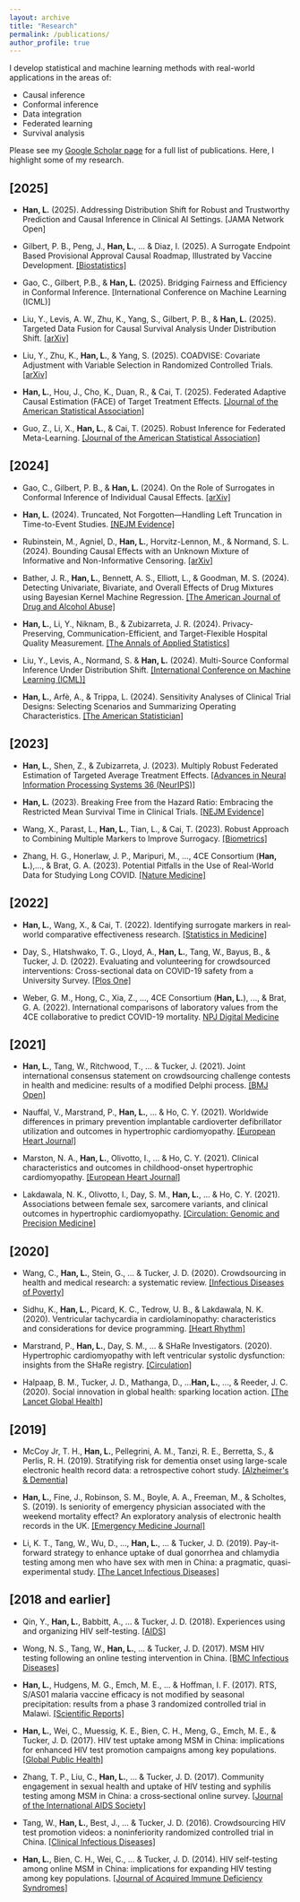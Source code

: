 ```yaml
---
layout: archive
title: "Research"
permalink: /publications/
author_profile: true
---
```

I develop statistical and machine learning methods with real-world applications in the areas of:
* Causal inference
* Conformal inference 
* Data integration
* Federated learning  
* Survival analysis

Please see my [Google Scholar page](https://scholar.google.com/citations?hl=en&user=iZnTmxMAAAAJ&view_op=list_works&sortby=pubdate) for a full list of publications. Here, I highlight some of my research.  

## **[2025]**  
* **Han, L.** (2025). Addressing Distribution Shift for Robust and Trustworthy Prediction and Causal Inference in Clinical AI Settings. [JAMA Network Open]

* Gilbert, P. B., Peng, J., **Han, L.**, ... & Diaz, I. (2025). A Surrogate Endpoint Based Provisional Approval Causal Roadmap, Illustrated by Vaccine Development. [[Biostatistics]](https://arxiv.org/abs/2407.06350)   

* Gao, C., Gilbert, P.B., & **Han, L.** (2025). Bridging Fairness and Efficiency in Conformal Inference.  [International Conference on Machine Learning (ICML)]  

* Liu, Y., Levis, A. W., Zhu, K., Yang, S., Gilbert, P. B., & **Han, L.** (2025). Targeted Data Fusion for Causal Survival Analysis Under Distribution Shift. [[arXiv]](https://arxiv.org/abs/2501.18798)   

* Liu, Y., Zhu, K., **Han, L.**, & Yang, S. (2025). COADVISE: Covariate Adjustment with Variable Selection in Randomized Controlled Trials. [[arXiv]](https://arxiv.org/abs/2501.08945)   

* **Han, L.**, Hou, J., Cho, K., Duan, R., & Cai, T. (2025). Federated Adaptive Causal Estimation (FACE) of Target Treatment Effects. [[Journal of the American Statistical Association]](https://www.tandfonline.com/doi/full/10.1080/01621459.2025.2453249)  

* Guo, Z., Li, X., **Han, L.**, & Cai, T. (2025). Robust Inference for Federated Meta-Learning. [[Journal of the American Statistical Association]](https://www.tandfonline.com/doi/full/10.1080/01621459.2024.2443246)  



## **[2024]**  

* Gao, C., Gilbert, P. B., & **Han, L.** (2024). On the Role of Surrogates in Conformal Inference of Individual Causal Effects. [[arXiv]](https://arxiv.org/abs/2412.12365)    

* **Han, L.** (2024). Truncated, Not Forgotten—Handling Left Truncation in Time-to-Event Studies. [[NEJM Evidence]](https://evidence.nejm.org/doi/abs/10.1056/EVIDe2400384)  

* Rubinstein, M., Agniel, D., **Han, L.**, Horvitz-Lennon, M., & Normand, S. L. (2024). Bounding Causal Effects with an Unknown Mixture of Informative and Non-Informative Censoring. [[arXiv]](https://arxiv.org/abs/2411.16902)   

* Bather, J. R., **Han, L.**, Bennett, A. S., Elliott, L., & Goodman, M. S. (2024). Detecting Univariate, Bivariate, and Overall Effects of Drug Mixtures using Bayesian Kernel Machine Regression. [[The American Journal of Drug and Alcohol Abuse]](https://www.tandfonline.com/doi/full/10.1080/00952990.2024.2380463)  


* **Han, L.**, Li, Y., Niknam, B., & Zubizarreta, J. R. (2024). Privacy-Preserving, Communication-Efficient, and Target-Flexible Hospital Quality Measurement. [[The Annals of Applied Statistics]](https://projecteuclid.org/journals/annals-of-applied-statistics/volume-18/issue-2/Privacy-preserving-communication-efficient-and-target-flexible-hospital-quality-measurement/10.1214/23-AOAS1837.short)    

* Liu, Y., Levis, A., Normand, S. & **Han, L.** (2024). Multi-Source Conformal Inference Under Distribution Shift. [[International Conference on Machine Learning (ICML)]](https://proceedings.mlr.press/v235/liu24ag.html)   

* **Han, L.**, Arfè, A., & Trippa, L. (2024). Sensitivity Analyses of Clinical Trial Designs: Selecting Scenarios and Summarizing Operating Characteristics. [[The American Statistician]](https://www.tandfonline.com/doi/full/10.1080/00031305.2023.2216253)  



## **[2023]**

* **Han, L.**, Shen, Z., & Zubizarreta, J. (2023). Multiply Robust Federated Estimation of Targeted Average Treatment Effects. [[Advances in Neural Information Processing Systems 36 (NeurIPS)]](https://proceedings.neurips.cc/paper_files/paper/2023/hash/def4492b32f0248a0e4d92cc46bbdaad-Abstract-Conference.html)  


* **Han, L.** (2023). Breaking Free from the Hazard Ratio: Embracing the Restricted Mean Survival Time in Clinical Trials. [[NEJM Evidence]](https://evidence.nejm.org/doi/abs/10.1056/EVIDe2300142)  

* Wang, X., Parast, L., **Han, L.**, Tian, L., & Cai, T. (2023). Robust Approach to Combining Multiple Markers to Improve Surrogacy. [[Biometrics]](https://onlinelibrary.wiley.com/doi/abs/10.1111/biom.13677)  

* Zhang, H. G., Honerlaw, J. P., Maripuri, M., ..., 4CE Consortium (**Han, L.**),..., & Brat, G. A. (2023). Potential Pitfalls in the Use of Real-World Data for Studying Long COVID. [[Nature Medicine]](https://www.nature.com/articles/s41591-023-02274-y)  


## **[2022]**  

* **Han, L.**, Wang, X., & Cai, T. (2022). Identifying surrogate markers in real‐world comparative effectiveness research. [[Statistics in Medicine]](https://onlinelibrary.wiley.com/doi/abs/10.1002/sim.9569)  

* Day, S., Hlatshwako, T. G., Lloyd, A., **Han, L.**, Tang, W., Bayus, B., & Tucker, J. D. (2022). Evaluating and volunteering for crowdsourced interventions: Cross-sectional data on COVID-19 safety from a University Survey. [[Plos One]](https://journals.plos.org/plosone/article?id=10.1371/journal.pone.0275127)   

* Weber, G. M., Hong, C., Xia, Z., ..., 4CE Consortium (**Han, L.**), ..., & Brat, G. A. (2022). International comparisons of laboratory values from the 4CE collaborative to predict COVID-19 mortality. [NPJ Digital Medicine](https://www.nature.com/articles/s41746-022-00601-0)  

## **[2021]**  

* **Han, L.**, Tang, W., Ritchwood, T., ... & Tucker, J. (2021). Joint international consensus statement on crowdsourcing challenge contests in health and medicine: results of a modified Delphi process. [[BMJ Open]](https://bmjopen.bmj.com/content/11/11/e048699.abstract)  

* Nauffal, V., Marstrand, P., **Han, L.**, ... & Ho, C. Y. (2021). Worldwide differences in primary prevention implantable cardioverter defibrillator utilization and outcomes in hypertrophic cardiomyopathy. [[European Heart Journal]](https://academic.oup.com/eurheartj/article/42/38/3932/6365852)  

* Marston, N. A., **Han, L.**, Olivotto, I., ... & Ho, C. Y. (2021). Clinical characteristics and outcomes in childhood-onset hypertrophic cardiomyopathy. [[European Heart Journal]](https://academic.oup.com/eurheartj/article/42/20/1988/6189026)  

* Lakdawala, N. K., Olivotto, I., Day, S. M., **Han, L.**, ... & Ho, C. Y. (2021). Associations between female sex, sarcomere variants, and clinical outcomes in hypertrophic cardiomyopathy. [[Circulation: Genomic and Precision Medicine]](https://www.ahajournals.org/doi/full/10.1161/CIRCGEN.120.003062)  

## **[2020]**  

* Wang, C., **Han, L.**, Stein, G., ... & Tucker, J. D. (2020). Crowdsourcing in health and medical research: a systematic review. [[Infectious Diseases of Poverty]](https://link.springer.com/article/10.1186/s40249-020-0622-9)  

* Sidhu, K., **Han, L.**, Picard, K. C., Tedrow, U. B., & Lakdawala, N. K. (2020). Ventricular tachycardia in cardiolaminopathy: characteristics and considerations for device programming. [[Heart Rhythm]](https://www.sciencedirect.com/science/article/pii/S1547527120304574?casa_token=vAVIteWOIBwAAAAA:trcePd0xw-VOEpFT4ZYunD_iK89OgwJygPpgCR4nchZY9LLFuHGYctVb1H0wPoqHcqlZ7Zs)  

* Marstrand, P., **Han, L.**, Day, S. M., ... & SHaRe Investigators. (2020). Hypertrophic cardiomyopathy with left ventricular systolic dysfunction: insights from the SHaRe registry. [[Circulation]](https://www.ahajournals.org/doi/full/10.1161/CIRCULATIONAHA.119.044366)   

* Halpaap, B. M., Tucker, J. D., Mathanga, D., ...**Han, L.**, ..., & Reeder, J. C. (2020). Social innovation in global health: sparking location action. [[The Lancet Global Health]](https://www.thelancet.com/journals/langlo/article/PIIS2214-109X(20)30070-X/fulltext)  

## **[2019]**  

* McCoy Jr, T. H., **Han, L.**, Pellegrini, A. M., Tanzi, R. E., Berretta, S., & Perlis, R. H. (2019). Stratifying risk for dementia onset using large-scale electronic health record data: a retrospective cohort study. [[Alzheimer's & Dementia]](https://www.sciencedirect.com/science/article/pii/S1552526019354846?casa_token=WVXPSoKq_HsAAAAA:epPjsrGBzVF6UW4gIQ2hqTkntzdVsmL1Fhoini6i1VU2AxysCPin5VlF6kk9V4u2Hzz7ivo)  

* **Han, L.**, Fine, J., Robinson, S. M., Boyle, A. A., Freeman, M., & Scholtes, S. (2019). Is seniority of emergency physician associated with the weekend mortality effect? An exploratory analysis of electronic health records in the UK. [[Emergency Medicine Journal]](https://emj.bmj.com/content/36/12/708.abstract)   

* Li, K. T., Tang, W., Wu, D., ..., **Han, L.**, ... & Tucker, J. D. (2019). Pay-it-forward strategy to enhance uptake of dual gonorrhea and chlamydia testing among men who have sex with men in China: a pragmatic, quasi-experimental study. [[The Lancet Infectious Diseases]](https://www.thelancet.com/journals/laninf/article/PIIS1473-3099(18)30556-5/abstract)  

## **[2018 and earlier]**  

* Qin, Y., **Han, L.**, Babbitt, A., ... & Tucker, J. D. (2018). Experiences using and organizing HIV self-testing. [[AIDS]](https://journals.lww.com/aidsonline/fulltext/2018/01280/Experiences_using_and_organizing_HIV_self_testing.11.aspx.?casa_token=Y8t1K8t2Kn4AAAAA:hdAhXiYF_H000LberqWadO2zy7nDTm8wlgvJobzvnqMJPzUdmHcYdUXrQPO7rKUtFpbi8n_6fh4smUxlhA)  

* Wong, N. S., Tang, W., **Han, L.**, ... & Tucker, J. D. (2017). MSM HIV testing following an online testing intervention in China. [[BMC Infectious Diseases]](https://link.springer.com/article/10.1186/s12879-017-2546-y)  

* **Han, L.**, Hudgens, M. G., Emch, M. E., ... & Hoffman, I. F. (2017). RTS, S/AS01 malaria vaccine efficacy is not modified by seasonal precipitation: results from a phase 3 randomized controlled trial in Malawi. [[Scientific Reports]](https://www.nature.com/articles/s41598-017-07533-w)  

* **Han, L.**, Wei, C., Muessig, K. E., Bien, C. H., Meng, G., Emch, M. E., & Tucker, J. D. (2017). HIV test uptake among MSM in China: implications for enhanced HIV test promotion campaigns among key populations. [[Global Public Health]](https://www.tandfonline.com/doi/full/10.1080/17441692.2015.1134612)  

* Zhang, T. P., Liu, C., **Han, L.**, ... & Tucker, J. D. (2017). Community engagement in sexual health and uptake of HIV testing and syphilis testing among MSM in China: a cross‐sectional online survey. [[Journal of the International AIDS Society]](https://onlinelibrary.wiley.com/doi/10.7448/IAS.20.01/21372)  

* Tang, W., **Han, L.**, Best, J., ... & Tucker, J. D. (2016). Crowdsourcing HIV test promotion videos: a noninferiority randomized controlled trial in China. [[Clinical Infectious Diseases]](https://academic.oup.com/cid/article/62/11/1436/1745296)  

* **Han, L.**, Bien, C. H., Wei, C., ... & Tucker, J. D. (2014). HIV self-testing among online MSM in China: implications for expanding HIV testing among key populations. [[Journal of Acquired Immune Deficiency Syndromes]](https://journals.lww.com/jaids/fulltext/2014/10010/hiv_self_testing_among_online_msm_in_china_.15.aspx?casa_token=JFx5A_8AeLEAAAAA:zrNTNjLuHCURjAj13t45y4cpjWT9UsbUDGJpgaNZLEJv0tStvJo0XQIy7tS3ELj6M21NR9XhJhCMuzOikg)  

